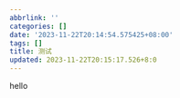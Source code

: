 ```yaml
---
abbrlink: ''
categories: []
date: '2023-11-22T20:14:54.575425+08:00'
tags: []
title: 测试
updated: 2023-11-22T20:15:17.526+8:0
---
```

hello

